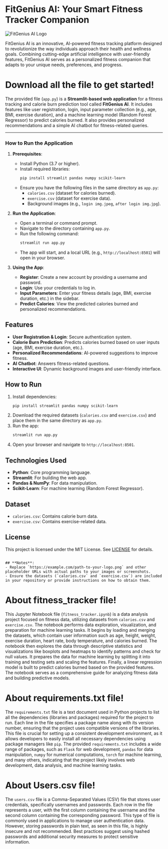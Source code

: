 # FitGenius AI: Your Smart Fitness Tracker Companion
![FitGenius AI Logo](https://t4.ftcdn.net/jpg/02/18/46/59/360_F_218465980_2JJETZ9wO9rp2obMr8ANLnX00OTfbpjU.jpg)

FitGenius AI is an innovative, AI-powered fitness tracking platform designed to revolutionize the way individuals approach their health and wellness goals. Combining cutting-edge artificial intelligence with user-friendly features, FitGenius AI serves as a personalized fitness companion that adapts to your unique needs, preferences, and progress.
# Download all the file to get started!
The provided file (`app.py`) is a **Streamlit-based web application** for a fitness tracking and calorie burn prediction tool called **FitGenius AI**. It includes features like user registration, login, input parameter collection (e.g., age, BMI, exercise duration), and a machine learning model (Random Forest Regressor) to predict calories burned. It also provides personalized recommendations and a simple AI chatbot for fitness-related queries.

---

### **How to Run the Application**

1. **Prerequisites**:
   - Install Python (3.7 or higher).
   - Install required libraries:
     ```bash
     pip install streamlit pandas numpy scikit-learn
     ```
   - Ensure you have the following files in the same directory as `app.py`:
     - `calories.csv` (dataset for calories burned).
     - `exercise.csv` (dataset for exercise data).
     - Background images (e.g., `login img.jpeg`, `after login img.jpg`).

2. **Run the Application**:
   - Open a terminal or command prompt.
   - Navigate to the directory containing `app.py`.
   - Run the following command:
     ```bash
     streamlit run app.py
     ```
   - The app will start, and a local URL (e.g., `http://localhost:8501`) will open in your browser.

3. **Using the App**:
   - **Register**: Create a new account by providing a username and password.
   - **Login**: Use your credentials to log in.
   - **Input Parameters**: Enter your fitness details (age, BMI, exercise duration, etc.) in the sidebar.
   - **Predict Calories**: View the predicted calories burned and personalized recommendations.

## Features
- **User Registration & Login**: Secure authentication system.
- **Calorie Burn Prediction**: Predicts calories burned based on user inputs (age, BMI, exercise duration, etc.).
- **Personalized Recommendations**: AI-powered suggestions to improve fitness.
- **AI Chatbot**: Answers fitness-related questions.
- **Interactive UI**: Dynamic background images and user-friendly interface.

## How to Run
1. Install dependencies:
   ```bash
   pip install streamlit pandas numpy scikit-learn
   ```
2. Download the required datasets (`calories.csv` and `exercise.csv`) and place them in the same directory as `app.py`.
3. Run the app:
   ```bash
   streamlit run app.py
   ```
4. Open your browser and navigate to `http://localhost:8501`.

## Technologies Used
- **Python**: Core programming language.
- **Streamlit**: For building the web app.
- **Pandas & NumPy**: For data manipulation.
- **Scikit-Learn**: For machine learning (Random Forest Regressor).

## Dataset
- `calories.csv`: Contains calorie burn data.
- `exercise.csv`: Contains exercise-related data.

## License
This project is licensed under the MIT License. See [LICENSE](LICENSE) for details.
```

## **Notes**:
- Replace `https://example.com/path-to-your-logo.png` and other placeholder URLs with actual paths to your images or screenshots.
- Ensure the datasets (`calories.csv` and `exercise.csv`) are included in your repository or provide instructions on how to obtain them.
```
# About fitness_tracker file!
This Jupyter Notebook file (`fitness_tracker.ipynb`) is a data analysis project focused on fitness data, utilizing datasets from `calories.csv` and `exercise.csv`. The notebook performs data exploration, visualization, and preparation for machine learning tasks. It begins by loading and merging the datasets, which contain user information such as age, height, weight, exercise duration, heart rate, body temperature, and calories burned. The notebook then explores the data through descriptive statistics and visualizations like boxplots and heatmaps to identify patterns and check for null values. It prepares the data for machine learning by splitting it into training and testing sets and scaling the features. Finally, a linear regression model is built to predict calories burned based on the provided features. The notebook serves as a comprehensive guide for analyzing fitness data and building predictive models.

# About requirements.txt file!
The `requirements.txt` file is a text document used in Python projects to list all the dependencies (libraries and packages) required for the project to run. Each line in the file specifies a package name along with its version number, ensuring that the project uses compatible versions of the libraries. This file is crucial for setting up a consistent development environment, as it allows developers to easily install all necessary dependencies using package managers like `pip`. The provided `requirements.txt` includes a wide range of packages, such as `Flask` for web development, `pandas` for data manipulation, `numpy` for numerical computations, `torch` for machine learning, and many others, indicating that the project likely involves web development, data analysis, and machine learning tasks.

# About Users.csv file!
The `users.csv` file is a Comma-Separated Values (CSV) file that stores user credentials, specifically usernames and passwords. Each row in the file represents a user, with the first column containing the username and the second column containing the corresponding password. This type of file is commonly used in applications to manage user authentication data. However, storing passwords in plain text, as seen in this file, is highly insecure and not recommended. Best practices suggest using hashed passwords and additional security measures to protect sensitive information. 
